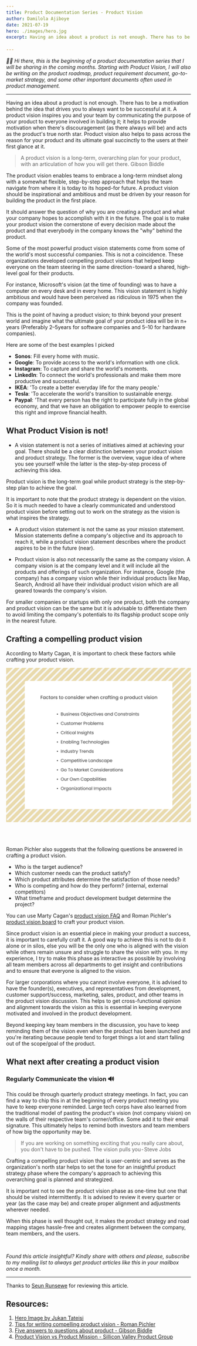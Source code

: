 ```yaml
---
title: Product Documentation Series - Product Vision
author: Damilola Ajiboye
date: 2021-07-19
hero: ./images/hero.jpg
excerpt: Having an idea about a product is not enough. There has to be a motivation behind the idea that drives you to always want to be successful.

---
```


_👋🏾 Hi there, this is the beginning of a product documentation series that I will be sharing in the coming months. Starting with Product Vision, I will also be writing on the product roadmap, product requirement document, go-to-market strategy, and some other important documents often used in product management._

<hr/>

Having an idea about a product is not enough. There has to be a motivation behind the idea that drives you to always want to be successful at it. A product vision inspires you and your team by communicating the purpose of your product to everyone involved in building it; it helps to provide motivation when there's discouragement (as there always will be) and acts as the product's true north star. Product vision also helps to pass across the reason for your product and its ultimate goal succinctly to the users at their first glance at it.

> A product vision is a long-term, overarching plan for your product, with an articulation of how you will get there. Gibson Biddle

The product vision enables teams to embrace a long-term mindset along with a somewhat flexible, step-by-step approach that helps the team navigate from where it is today to its hoped-for future. A product vision should be inspirational and ambitious and must be driven by your reason for building the product in the first place.

It should answer the question of why you are creating a product and what your company hopes to accomplish with it in the future. The goal is to make your product vision the cornerstone of every decision made about the product and that everybody in the company knows the "why" behind the product.

Some of the most powerful product vision statements come from some of the world's most successful companies. This is not a coincidence. These organizations developed compelling product visions that helped keep everyone on the team steering in the same direction - toward a shared, high-level goal for their products.

For instance, Microsoft's vision (at the time of founding) was to have a computer on every desk and in every home. This vision statement is highly ambitious and would have been perceived as ridiculous in 1975 when the company was founded. 

This is the point of having a product vision; to think beyond your present world and imagine what the ultimate goal of your product idea will be in n+ years (Preferably 2–5years for software companies and 5–10 for hardware companies).

Here are some of the best examples I picked

- **Sonos**: Fill every home with music.
- **Google**: To provide access to the world's information with one click.
- **Instagram**: To capture and share the world's moments.
- **LinkedIn**: To connect the world's professionals and make them more productive and successful.
- **IKEA**: 'To create a better everyday life for the many people.'
- **Tesla**: 'To accelerate the world's transition to sustainable energy.
- **Paypal**: 'That every person has the right to participate fully in the global economy, and that we have an obligation to empower people to exercise this right and improve financial health.

## What Product Vision is not! 

- A vision statement is not a series of initiatives aimed at achieving your goal. There should be a clear distinction between your product vision and product strategy. The former is the overview, vague idea of where you see yourself while the latter is the step-by-step process of achieving this idea.

Product vision is the long-term goal while product strategy is the step-by-step plan to achieve the goal.

It is important to note that the product strategy is dependent on the vision. So it is much needed to have a clearly communicated and understood product vision before setting out to work on the strategy as the vision is what inspires the strategy.

- A product vision statement is not the same as your mission statement. Mission statements define a company's objective and its approach to reach it, while a product vision statement describes where the product aspires to be in the future (near).

- Product vision is also not necessarily the same as the company vision. A company vision is at the company level and it will include all the products and offerings of such organization. For instance, Google (the company) has a company vision while their individual products like Map, Search, Android all have their individual product vision which are all geared towards the company's vision.

For smaller companies or startups with only one product, both the company and product vision can be the same but it is advisable to differentiate them to avoid limiting the company's potentials to its flagship product scope only in the nearest future.

## Crafting a compelling product vision

According to Marty Cagan, it is important to check these factors while crafting your product vision.

 <img src="images/Vision.png" alt="Factors to consider when creating a vision statement"/>
 
<br/><br/>

Roman Pichler also suggests that the following questions be answered in crafting a product vision.

- Who is the target audience?
- Which customer needs can the product satisfy?
- Which product attributes determine the satisfaction of those needs?
- Who is competing and how do they perform? (internal, external competitors)
- What timeframe and product development budget determine the project?

You can use Marty Cagan's [product vision FAQ](https://svpg.com/product-vision-faq/) and Roman Pichler's [product vision board](https://www.romanpichler.com/tools/vision-board/) to craft your product vision.

Since product vision is an essential piece in making your product a success, it is important to carefully craft it. A good way to achieve this is not to do it alone or in silos, else you will be the only one who is aligned with the vision while others remain unsure and struggle to share the vision with you. In my experience, I try to make this phase as interactive as possible by involving all team members across all departments to get insight and contributions and to ensure that everyone is aligned to the vision.

For larger corporations where you cannot involve everyone, it is advised to have the founder(s), executives, and representatives from development, customer support/success, marketing, sales, product, and other teams in the product vision discussion. This helps to get cross-functional opinion and alignment towards the vision as this is essential in keeping everyone motivated and involved in the product development.

Beyond keeping key team members in the discussion, you have to keep reminding them of the vision even when the product has been launched and you're iterating because people tend to forget things a lot and start falling out of the scope/goal of the product.


## What next after creating a product vision

### Regularly Communicate the vision 🔊

This could be through quarterly product strategy meetings. In fact, you can find a way to chip this in at the beginning of every product meeting you have to keep everyone reminded. Large tech corps have also learned from the traditional model of pasting the product's vision (not company vision) on the walls of their respective team's corner/office. Some add it to their email signature. This ultimately helps to remind both investors and team members of how big the opportunity may be.


> If you are working on something exciting that you really care about, you don't have to be pushed. The vision pulls you - Steve Jobs


Crafting a compelling product vision that is user-centric and serves as the organization's north star helps to set the tone for an insightful product strategy phase where the company's approach to achieving this overarching goal is planned and strategized.

It is important not to see the product vision phase as one-time but one that should be visited intermittently. It is advised to review it every quarter or year (as the case may be) and create proper alignment and adjustments wherever needed.

When this phase is well thought out, it makes the product strategy and road mapping stages hassle-free and creates alignment between the company, team members, and the users.


<br/>

_Found this article insightful? Kindly share with others and please, subscribe to my mailing list to always get product articles like this in your mailbox once a month._


---
Thanks to [Seun Runsewe](https://twitter.com/srunsewe) for reviewing this article.

## Resources:
1. [Hero Image by Jukan Tateisi](https://images.unsplash.com/photo-1502101872923-d48509bff386?ixid=MnwxMjA3fDB8MHxwaG90by1wYWdlfHx8fGVufDB8fHx8&ixlib=rb-1.2.1&auto=format&fit=crop&w=889&q=80)
2. [Tips for writing compelling product vision - Roman Pichler](https://www.romanpichler.com/blog/tips-for-writing-compelling-product-vision/)
3. [Five answers to questions about product - Gibson Biddle](https://askgib.substack.com/p/five-answers-to-questions-about-product)
4. [Product Vision vs Product Mission - Sillicon Valley Product Group](https://svpg.com/product-vision-vs-mission/)